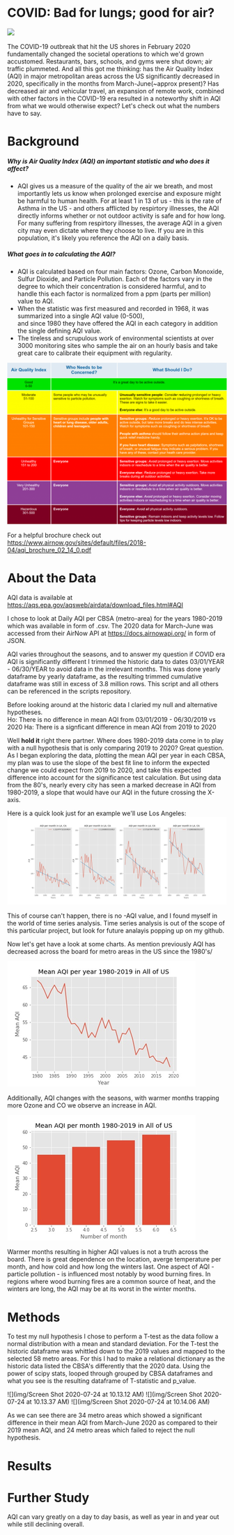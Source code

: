 # COVID: Bad for lungs; good for air?

![](img/IMG_2637.jpg)

The COVID-19 outbreak that hit the US shores in February 2020 fundamentally changed the societal operations to which we'd grown accustomed.  Restaurants, bars, schools, and gyms were shut down; air traffic plummeted. And all this got me thinking: has the Air Quality Index (AQI) in major metropolitan areas across the US significantly decreased in 2020, specifically in the months from March-June(~approx present)? Has decreased air and vehicular travel, an expansion of remote work, combined with other factors in the COVID-19 era resulted in a noteworthy shift in AQI from what we would otherwise expect?  Let's check out what the numbers have to say.

# Background

##### Why is Air Quality Index (AQI) an important statistic and who does it affect?
 - AQI gives us a measure of the quality of the air we breath, and most importantly lets us know when prolonged exercise and exposure might be harmful to human health.  For at least 1 in 13 of us - this is the rate of Asthma in the US - and others afflicted by respirtory illnesses, the AQI directly informs whether or not outdoor activity is safe and for how long.  For many suffering from respirtory illnesses, the average AQI in a given city may even dictate where they choose to live.  If you are in this population, it's likely you reference the AQI on a daily basis.  
 
##### What goes in to calculating the AQI?
  - AQI is calculated based on four main factors: Ozone, Carbon Monoxide, Sulfur Dioxide, and Particle Pollution.
    Each of the factors vary in the degree to which their concentration is considered harmful, and to handle this each factor         is normalized from a ppm (parts per million) value to AQI.  
  - When the statistic was first measured and recorded in 1968, it was summarized into a single AQI value (0-500),         
    and since 1980 they have offered the AQI in each category in addition the single defining AQI value.
  - The tireless and scrupulous work of environmental scientists at over 3000 monitoring sites who sample the air on an hourly         basis and take great care to calibrate their equipment with regularity. 
  
 ![](img/AQI-chart-1024x752.png)
  
 
For a helpful brochure check out https://www.airnow.gov/sites/default/files/2018-04/aqi_brochure_02_14_0.pdf

# About the Data
AQI data is available at https://aqs.epa.gov/aqsweb/airdata/download_files.html#AQI

I chose to look at Daily AQI per CBSA (metro-area) for the years 1980-2019 which was available in form of .csv.
The 2020 data for March-June was accessed from their AirNow API at https://docs.airnowapi.org/ in form of JSON.

AQI varies throughout the seasons, and to answer my question if COVID era AQI is significantly different I trimmed the historic data to dates 03/01/YEAR  -  06/30/YEAR to avoid data in the irrelevant months.  This was done yearly dataframe by yearly dataframe, as the resulting trimmed cumulative dataframe was still in excess of 3.8 million rows. This script and all others can be referenced in the scripts repository.

Before looking around at the historic data I claried my null and alternative hypotheses.  
            Ho: There is no difference in mean AQI from 03/01/2019 - 06/30/2019 vs 2020
            Ha: There is a signficant difference in mean AQI from 2019 to 2020
            

Well **hold it** right there partner.  Where does 1980-2019 data come in to play with a null hypothesis that is only comparing 2019 to 2020?  Great question.  As I began exploring the data, plotting the mean AQI per year in each CBSA, my plan was to use the slope of the best fit line to inform the expected change we could expect from 2019 to 2020, and take this expected difference into account for the significance test calculation. But using data from the 80's, nearly every city has seen a marked decrease in AQI from 1980-2019, a slope that would have our AQI in the future crossing the X-axis.  

Here is a quick look just for an example we'll use Los Angeles: ![](img/test.jpg)

This of course can't happen, there is no -AQI value, and I found myself in the world of time series analysis. Time series analysis is out of the scope of this particular project, but look for future analayis popping up on my github.  


Now let's get have a look at some charts. As mention previously AQI has decreased across the board for metro areas in the US since the 1980's/

![](img/historic_yearly_aqi.jpg)

Additionally, AQI changes with the seasons, with warmer months trapping more Ozone and CO we observe an increase in AQI.

![](img/historic_monthly_aqi.jpg)


Warmer months resulting in higher AQI values is not a truth across the board.  There is great dependence on the location, averge temperature per month, and how cold and how long the winters last.  One aspect of AQI - particle pollution - is influenced most notably by wood burning fires.  In regions where wood burning fires are a common source of heat, and the winters are long, the AQI may be at its worst in the winter months.  



# Methods

To test my null hypothesis I chose to perform a T-test as the data follow a normal distribution with a mean and standard deviation. For the T-test the historic dataframe was whittled down to the 2019 values and mapped to the selected 58 metro areas.  For this I had to make a relational dictionary as the historic data listed the CBSA's differently that the 2020 data.  Using the power of scipy stats, looped through grouped by CBSA dataframes and what you see is the resulting dataframe of T-statistic and p_value.

![](img/Screen Shot 2020-07-24 at 10.13.12 AM)
![](img/Screen Shot 2020-07-24 at 10.13.37 AM)
![](img/Screen Shot 2020-07-24 at 10.14.06 AM)



As we can see there are 34 metro areas which showed a significant difference in their mean AQI from March-June 2020 as compared to their 2019 mean AQI, and 24 metro areas which failed to reject the null hypothesis.  

# Results

# Further Study

AQI can vary greatly on a day to day basis, as well as year in and year out while still declining overall.  








            






















